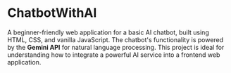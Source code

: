 # ChatbotWithAI
A beginner-friendly web application for a basic AI chatbot, built using HTML, CSS, and vanilla JavaScript. The chatbot's functionality is powered by the **Gemini API** for natural language processing. This project is ideal for understanding how to integrate a powerful AI service into a frontend web application.
